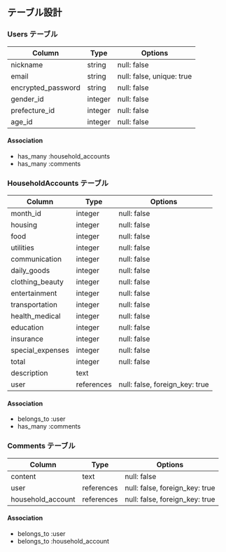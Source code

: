 ## テーブル設計

### Users テーブル

| Column             | Type    | Options                       |
| ------------------ | ------- | ----------------------------- |
| nickname           | string  | null: false                   |
| email              | string  | null: false, unique: true     |
| encrypted_password | string  | null: false                   |
| gender_id          | integer | null: false                   |
| prefecture_id      | integer | null: false                   |
| age_id             | integer | null: false                   |

#### Association

- has_many :household_accounts
- has_many :comments

### HouseholdAccounts テーブル

| Column             | Type       | Options                        |
| ------------------ | ---------- | ------------------------------ |
| month_id           | integer    | null: false                    |
| housing            | integer    | null: false                    |
| food               | integer    | null: false                    |
| utilities          | integer    | null: false                    |
| communication      | integer    | null: false                    |
| daily_goods        | integer    | null: false                    |
| clothing_beauty    | integer    | null: false                    |
| entertainment      | integer    | null: false                    |
| transportation     | integer    | null: false                    |
| health_medical     | integer    | null: false                    |
| education          | integer    | null: false                    |
| insurance          | integer    | null: false                    |
| special_expenses   | integer    | null: false                    |
| total              | integer    | null: false                    |
| description        | text       |                                |
| user               | references | null: false, foreign_key: true |

#### Association

- belongs_to :user
- has_many :comments

### Comments テーブル

| Column               | Type       | Options                        |
| -------------------- | ---------- | ------------------------------ |
| content              | text       | null: false                    |
| user                 | references | null: false, foreign_key: true |
| household_account    | references | null: false, foreign_key: true |

#### Association

- belongs_to :user
- belongs_to :household_account